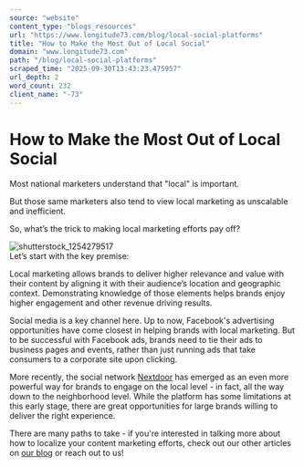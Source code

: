 ```yaml
---
source: "website"
content_type: "blogs_resources"
url: "https://www.longitude73.com/blog/local-social-platforms"
title: "How to Make the Most Out of Local Social"
domain: "www.longitude73.com"
path: "/blog/local-social-platforms"
scraped_time: "2025-09-30T13:43:23.475957"
url_depth: 2
word_count: 232
client_name: "-73"
---
```


# How to Make the Most Out of Local Social

Most national marketers understand that "local" is important.

But those same marketers also tend to view local marketing as unscalable and inefficient.

So, what’s the trick to making local marketing efforts pay off?

![shutterstock_1254279517](https://www.longitude73.com/hs-fs/hubfs/shutterstock_1254279517.jpg?width=350&name=shutterstock_1254279517.jpg)  
Let’s start with the key premise:

Local marketing allows brands to deliver higher relevance and value with their content by aligning it with their audience’s location and geographic context. Demonstrating knowledge of those elements helps brands enjoy higher engagement and other revenue driving results.

Social media is a key channel here. Up to now, Facebook's advertising opportunities have come closest in helping brands with local marketing. But to be successful with Facebook ads, brands need to tie their ads to business pages and events, rather than just running ads that take consumers to a corporate site upon clicking.

More recently, the social network [Nextdoor](https://nextdoor.com) has emerged as an even more powerful way for brands to engage on the local level - in fact, all the way down to the neighborhood level. While the platform has some limitations at this early stage, there are great opportunities for large brands willing to deliver the right experience.

There are many paths to take - if you're interested in talking more about how to localize your content marketing efforts, check out our other articles on [our blog](/blog) or reach out to us!